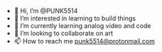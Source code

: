 - 👋 Hi, I’m @PUNK5514
- 👀 I’m interested in learning to build things
- 🌱 I’m currently learning analog video and code
- 💞️ I’m looking to collaborate on art
- 📫 How to reach me punk5514@protonmail.com

<!---
PUNK5514/PUNK5514 is a ✨ special ✨ repository because its `README.md` (this file) appears on your GitHub profile.
You can click the Preview link to take a look at your changes.
--->
